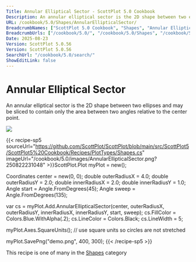 ```yaml
---
Title: Annular Elliptical Sector - ScottPlot 5.0 Cookbook
Description: An annular elliptical sector is the 2D shape between two ellipses and may be sliced to contain only the area between two angles relative to the center point.
URL: /cookbook/5.0/Shapes/AnnularEllipticalSector/
BreadcrumbNames: ["ScottPlot 5.0 Cookbook", "Shapes", "Annular Elliptical Sector"]
BreadcrumbUrls: ["/cookbook/5.0/", "/cookbook/5.0/Shapes", "/cookbook/5.0/Shapes/AnnularEllipticalSector"]
Date: 2025-08-23
Version: ScottPlot 5.0.56
Version: ScottPlot 5.0.56
SearchUrl: "/cookbook/5.0/search/"
ShowEditLink: false
---
```



<div class='d-flex align-items-center mt-5'>
<h1 class='me-2 text-dark my-0 border-0'>Annular Elliptical Sector</h1>
</div>

An annular elliptical sector is the 2D shape between two ellipses and may be sliced to contain only the area between two angles relative to the center point.

[![](/cookbook/5.0/images/AnnularEllipticalSector.png?250822231048)](/cookbook/5.0/images/AnnularEllipticalSector.png?250822231048)

{{< recipe-sp5 sourceUrl="https://github.com/ScottPlot/ScottPlot/blob/main/src/ScottPlot5/ScottPlot5%20Cookbook/Recipes/PlotTypes/Shapes.cs" imageUrl="/cookbook/5.0/images/AnnularEllipticalSector.png?250822231048" >}}ScottPlot.Plot myPlot = new();

Coordinates center = new(0, 0);
double outerRadiusX = 4.0;
double outerRadiusY = 2.0;
double innerRadiusX = 2.0;
double innerRadiusY = 1.0;
Angle start = Angle.FromDegrees(45);
Angle sweep = Angle.FromDegrees(135);

var cs = myPlot.Add.AnnularEllipticalSector(center, outerRadiusX, outerRadiusY, innerRadiusX, innerRadiusY, start, sweep);
cs.FillColor = Colors.Blue.WithAlpha(.2);
cs.LineColor = Colors.Black;
cs.LineWidth = 5;

myPlot.Axes.SquareUnits(); // use square units so circles are not stretched

myPlot.SavePng("demo.png", 400, 300);
{{< /recipe-sp5 >}}

<div class='my-5 text-center'>This recipe is one of many in the <a href='/cookbook/5.0/Shapes'>Shapes</a> category</div>


